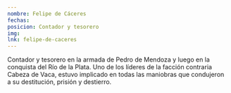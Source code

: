```yaml
---
nombre: Felipe de Cáceres
fechas:
posicion: Contador y tesorero
img:
lnk: felipe-de-caceres
---
```


Contador y tesorero en la armada de Pedro de Mendoza y luego en la conquista del Río de la Plata. Uno de los líderes de la facción contraria Cabeza de Vaca, estuvo implicado en todas las maniobras que condujeron a su destitución, prisión y destierro.